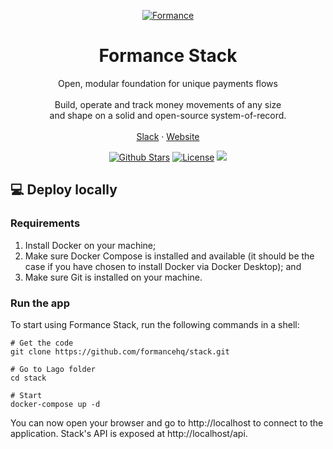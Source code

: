<!-- PROJECT LOGO -->
<p align="center">
  <a href="https://github.com/formancehq/ledger">
    <img src="https://www.formance.com/_next/image?url=%2F_next%2Fstatic%2Fmedia%2Fdiagram-10.adb193c2.svg&w=3840&q=75" alt="Formance">
  </a>

  <h1 align="center">Formance Stack</h1>

  <p align="center">
    Open, modular foundation for unique payments flows
    <br />
    <br />
    Build, operate and track money movements of any size
    <br />
    and shape on a solid and open-source system-of-record.
    <br />
    <br />
    <a href="https://www.formance.com/slack">Slack</a>
    ·
    <a href="https://www.formance.com">Website</a>
  </p>
</p>

<p align="center">
   <a href="https://github.com/formancehq/ledger/stargazers"><img src="https://img.shields.io/github/stars/formancehq/ledger" alt="Github Stars"></a>
   <a href="https://github.com/formancehq/ledger/blob/main/LICENSE"><img src="https://img.shields.io/badge/license-mit-purple" alt="License"></a>
   <a href="https://www.ycombinator.com/companies/formance-fka-numary"><img src="https://img.shields.io/badge/Backed%20by-Y%20Combinator-%23f26625"></a>
</p>

## 💻 Deploy locally

### Requirements
1. Install Docker on your machine;
2. Make sure Docker Compose is installed and available (it should be the case if you have chosen to install Docker via Docker Desktop); and
3. Make sure Git is installed on your machine.


### Run the app
To start using Formance Stack, run the following commands in a shell:

```
# Get the code
git clone https://github.com/formancehq/stack.git

# Go to Lago folder
cd stack

# Start
docker-compose up -d
```

You can now open your browser and go to http://localhost to connect to the application. Stack's API is exposed at http://localhost/api.
